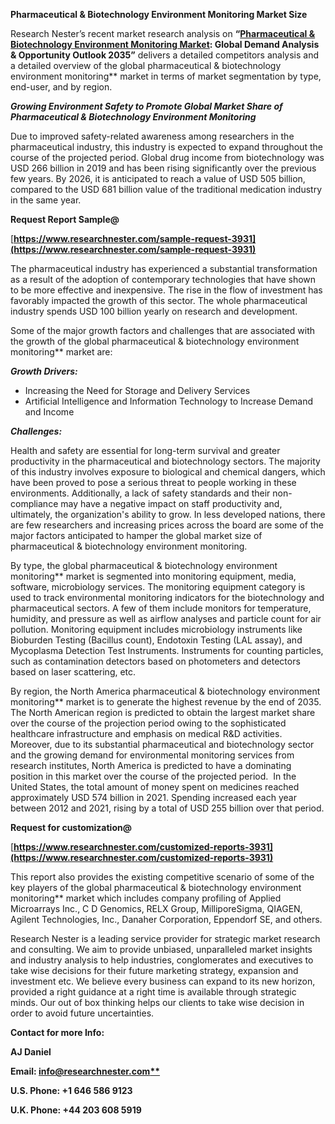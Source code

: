 ﻿**Pharmaceutical & Biotechnology Environment Monitoring Market Size**

Research Nester’s recent market research analysis on **“[Pharmaceutical & Biotechnology Environment Monitoring Market](https://www.researchnester.com/reports/pharmaceutical-biotechnology-environment-monitoring-market/3931): Global Demand Analysis & Opportunity Outlook 2035”** delivers a detailed competitors analysis and a detailed overview of the global pharmaceutical & biotechnology environment monitoring** market in terms of market segmentation by type, end-user, and by region. 

***Growing Environment Safety to Promote Global Market Share of Pharmaceutical & Biotechnology Environment Monitoring***

Due to improved safety-related awareness among researchers in the pharmaceutical industry, this industry is expected to expand throughout the course of the projected period. Global drug income from biotechnology was USD 266 billion in 2019 and has been rising significantly over the previous few years. By 2026, it is anticipated to reach a value of USD 505 billion, compared to the USD 681 billion value of the traditional medication industry in the same year.

**Request Report Sample@**

[**https://www.researchnester.com/sample-request-3931](https://www.researchnester.com/sample-request-3931)** 

The pharmaceutical industry has experienced a substantial transformation as a result of the adoption of contemporary technologies that have shown to be more effective and inexpensive. The rise in the flow of investment has favorably impacted the growth of this sector. The whole pharmaceutical industry spends USD 100 billion yearly on research and development.

Some of the major growth factors and challenges that are associated with the growth of the global pharmaceutical & biotechnology environment monitoring** market are:

***Growth Drivers:***

- Increasing the Need for Storage and Delivery Services 
- Artificial Intelligence and Information Technology to Increase Demand and Income

***Challenges:***

Health and safety are essential for long-term survival and greater productivity in the pharmaceutical and biotechnology sectors. The majority of this industry involves exposure to biological and chemical dangers, which have been proved to pose a serious threat to people working in these environments.  Additionally, a lack of safety standards and their non-compliance may have a negative impact on staff productivity and, ultimately, the organization's ability to grow. In less developed nations, there are few researchers and increasing prices across the board are some of the major factors anticipated to hamper the global market size of pharmaceutical & biotechnology environment monitoring.

By type, the global pharmaceutical & biotechnology environment monitoring** market is segmented into monitoring equipment, media, software, microbiology services. The monitoring equipment category is used to track environmental monitoring indicators for the biotechnology and pharmaceutical sectors. A few of them include monitors for temperature, humidity, and pressure as well as airflow analyses and particle count for air pollution. Monitoring equipment includes microbiology instruments like Bioburden Testing (Bacillus count), Endotoxin Testing (LAL assay), and Mycoplasma Detection Test Instruments. Instruments for counting particles, such as contamination detectors based on photometers and detectors based on laser scattering, etc.

By region, the North America pharmaceutical & biotechnology environment monitoring** market is to generate the highest revenue by the end of 2035. The North American region is predicted to obtain the largest market share over the course of the projection period owing to the sophisticated healthcare infrastructure and emphasis on medical R&D activities. Moreover, due to its substantial pharmaceutical and biotechnology sector and the growing demand for environmental monitoring services from research institutes, North America is predicted to have a dominating position in this market over the course of the projected period.  In the United States, the total amount of money spent on medicines reached approximately USD 574 billion in 2021. Spending increased each year between 2012 and 2021, rising by a total of USD 255 billion over that period.

**Request for customization@**

[**https://www.researchnester.com/customized-reports-3931](https://www.researchnester.com/customized-reports-3931)** 

This report also provides the existing competitive scenario of some of the key players of the global pharmaceutical & biotechnology environment monitoring** market which includes company profiling of Applied Microarrays Inc., C D Genomics, RELX Group, MilliporeSigma, QIAGEN, Agilent Technologies, Inc., Danaher Corporation, Eppendorf SE, and others.

Research Nester is a leading service provider for strategic market research and consulting. We aim to provide unbiased, unparalleled market insights and industry analysis to help industries, conglomerates and executives to take wise decisions for their future marketing strategy, expansion and investment etc. We believe every business can expand to its new horizon, provided a right guidance at a right time is available through strategic minds. Our out of box thinking helps our clients to take wise decision in order to avoid future uncertainties.

**Contact for more Info:**

**AJ Daniel**

**Email: [info@researchnester.com**](mailto:info@researchnester.com)**

**U.S. Phone: +1 646 586 9123** 

**U.K. Phone: +44 203 608 5919**

